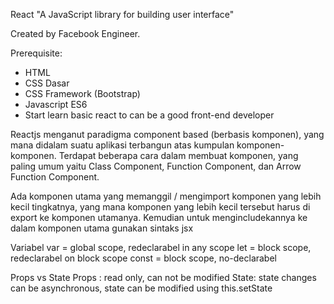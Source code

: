 React
"A JavaScript library for building user interface"

Created by Facebook Engineer.

Prerequisite:
- HTML
- CSS Dasar
- CSS Framework (Bootstrap)
- Javascript ES6
- Start learn basic react to can be a good front-end developer

Reactjs menganut paradigma component based (berbasis komponen), yang mana didalam suatu aplikasi terbangun atas kumpulan komponen-komponen.
Terdapat beberapa cara dalam membuat komponen, yang paling umum yaitu Class Component, Function Component, dan Arrow Function Component.

Ada komponen utama yang memanggil / mengimport komponen yang lebih kecil tingkatnya, yang mana komponen yang lebih kecil tersebut harus di export ke komponen utamanya. Kemudian untuk mengincludekannya ke dalam komponen utama gunakan sintaks jsx <Komponen />

Variabel
var = global scope, redeclarabel in any scope
let = block scope, redeclarabel on block scope
const = block scope, no-declarabel

Props vs State
Props : read only, can not be modified
State: state changes can be asynchronous, state can be modified using this.setState